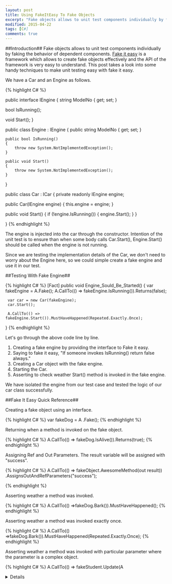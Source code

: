 ```yaml
---
layout: post
title: Using FakeItEasy To Fake Objects
excerpt: "Fake objects allows to unit test components individually by faking the behavior of dependent components."
modified: 2015-04-22
tags: [C#]
comments: true
---
```


##Introduction##
Fake objects allows to unit test components individually by faking the behavior of dependent components. [Fake it easy](http://fakeiteasy.github.io/) is a framework which allows to create fake objects effectively and the API of the framework is very easy to understand. This post takes a look into some handy techniques to make unit testing easy with fake it easy.

We have a Car and an Engine as follows.

{% highlight C# %}

public interface IEngine
{
   string ModelNo { get; set; }

   bool IsRunning();

   void Start();
}

public class Engine : IEngine
{
    public string ModelNo { get; set; }

    public bool IsRunning()
    {
        throw new System.NotImplementedException();
    }

    public void Start()
    {
        throw new System.NotImplementedException();
    }
}

public class Car : ICar
{
   private readonly IEngine engine;

   public Car(IEngine engine)
   {
       this.engine = engine;
   }

   public void Start()
   {
       if (!engine.IsRunning())
       {
           engine.Start();
       }
   }

}
{% endhighlight %}

The engine is injected into the car through the constructor. Intention of the unit test is to ensure than when some body calls Car.Start(), Engine.Start() should be called when the engine is not running.

Since we are testing the implementation details of the Car, we don't need to worry about the Engine here, so we could simple create a fake engine and use it in our test.

##Testing With Fake Engine##

{% highlight C# %}
[Fact]
 public void Engine_Sould_Be_Started()
 {
     var fakeEngine = A.Fake<IEngine>();
     A.CallTo(() => fakeEngine.IsRunning()).Returns(false);

     var car = new Car(fakeEngine);
     car.Start();

     A.CallTo(() => fakeEngine.Start()).MustHaveHappened(Repeated.Exactly.Once);
 }
 {% endhighlight %}

 Let's go through the above code line by line.

 1. Creating a fake engine by providing the interface to Fake it easy.
 2. Saying to fake it easy, "If someone invokes IsRunning() return false always."
 3. Creating a Car object with the fake engine.
 4. Starting the Car.
 5. Asserting to check weather Start() method is invoked in the fake engine.

 We have isolated the engine from our test case and tested the logic of our car class successfully.

##Fake It Easy Quick Reference##

Creating a fake object using an interface.

{% highlight C# %}
var fakeDog = A .Fake<IDog>();
{% endhighlight %}

Returning when a method is invoked on the fake object.

{% highlight C# %}
A.CallTo(() => fakeDog.IsAlive()).Returns(true);
{% endhighlight %}

Assigning Ref and Out Parameters. The result variable will be assigned with "success".

{% highlight C# %}
A.CallTo(() => fakeObject.AwesomeMethod(out result))
              .AssignsOutAndRefParameters("success");

{% endhighlight %}

Asserting weather a method was invoked.

{% highlight C# %}
A.CallTo(() =>fakeDog.Bark()).MustHaveHappened();
{% endhighlight %}

Asserting weather a method was invoked exactly once.

{% highlight C# %}
A.CallTo(() =>fakeDog.Bark()).MustHaveHappened(Repeated.Exactly.Once);
{% endhighlight %}

Asserting weather a method was invoked with particular parameter where the parameter is a complex object.

{% highlight C# %}
A.CallTo(() => fakeStudent.Update(A<Details>.That.Matches(p =>
               p.Name == "Sam" &&
               p.Age == 10 ))).MustHaveHappened();
{% endhighlight %}
